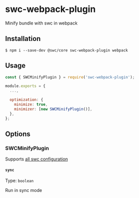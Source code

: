 # swc-webpack-plugin

Minify bundle with swc in webpack

## Installation

```shell
$ npm i --save-dev @swc/core swc-webpack-plugin webpack
```

## Usage

```js
const { SWCMinifyPlugin } = require('swc-webpack-plugin');

module.exports = {
  ...,

  optimization: {
    minimize: true,
    minimizer: [new SWCMinifyPlugin()],
  },
};
```

## Options

### SWCMinifyPlugin

Supports [all swc configuration](https://swc.rs/docs/configuring-swc)

#### `sync`

Type: `boolean`

Run in sync mode
